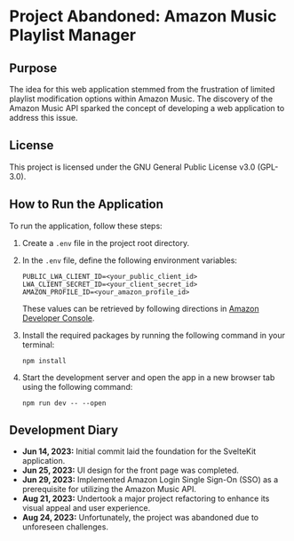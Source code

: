 # Project Abandoned: Amazon Music Playlist Manager

## Purpose

The idea for this web application stemmed from the frustration of limited playlist modification options within Amazon Music. The discovery of the Amazon Music API sparked the concept of developing a web application to address this issue.

## License

This project is licensed under the GNU General Public License v3.0 (GPL-3.0).

## How to Run the Application

To run the application, follow these steps:

1. Create a `.env` file in the project root directory.

2. In the `.env` file, define the following environment variables:

   ```
   PUBLIC_LWA_CLIENT_ID=<your_public_client_id>
   LWA_CLIENT_SECRET_ID=<your_client_secret_id>
   AMAZON_PROFILE_ID=<your_amazon_profile_id>
   ```

   These values can be retrieved by following directions in [Amazon Developer Console](https://developer.amazon.com/docs/login-with-amazon/web-docs.html).

3. Install the required packages by running the following command in your terminal:

   ```
   npm install
   ```

4. Start the development server and open the app in a new browser tab using the following command:
   ```
   npm run dev -- --open
   ```

## Development Diary

- **Jun 14, 2023:** Initial commit laid the foundation for the SvelteKit application.
- **Jun 25, 2023:** UI design for the front page was completed.
- **Jun 29, 2023:** Implemented Amazon Login Single Sign-On (SSO) as a prerequisite for utilizing the Amazon Music API.
- **Aug 21, 2023:** Undertook a major project refactoring to enhance its visual appeal and user experience.
- **Aug 24, 2023:** Unfortunately, the project was abandoned due to unforeseen challenges.
